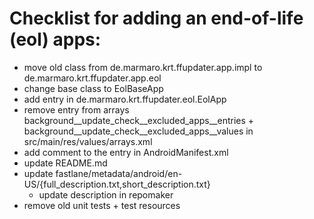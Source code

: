 # Checklist for adding an end-of-life (eol) apps:

- move old class from de.marmaro.krt.ffupdater.app.impl to de.marmaro.krt.ffupdater.app.eol
- change base class to EolBaseApp
- add entry in de.marmaro.krt.ffupdater.eol.EolApp
- remove entry from arrays background__update_check__excluded_apps__entries +
  background__update_check__excluded_apps__values in src/main/res/values/arrays.xml
- add comment to the entry in AndroidManifest.xml <queries>
- update README.md
- update fastlane/metadata/android/en-US/{full_description.txt,short_description.txt}
    - update description in repomaker
- remove old unit tests + test resources